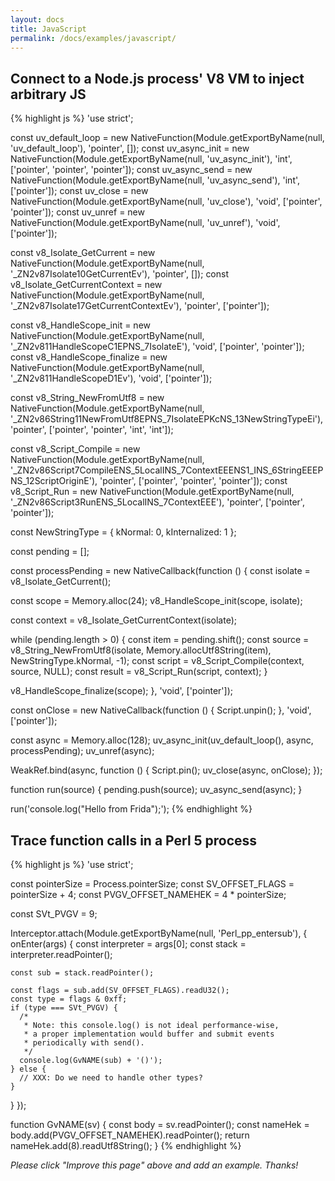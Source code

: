 ```yaml
---
layout: docs
title: JavaScript
permalink: /docs/examples/javascript/
---
```


## Connect to a Node.js process' V8 VM to inject arbitrary JS

{% highlight js %}
'use strict';

const uv_default_loop = new NativeFunction(Module.getExportByName(null, 'uv_default_loop'), 'pointer', []);
const uv_async_init = new NativeFunction(Module.getExportByName(null, 'uv_async_init'), 'int', ['pointer', 'pointer', 'pointer']);
const uv_async_send = new NativeFunction(Module.getExportByName(null, 'uv_async_send'), 'int', ['pointer']);
const uv_close = new NativeFunction(Module.getExportByName(null, 'uv_close'), 'void', ['pointer', 'pointer']);
const uv_unref = new NativeFunction(Module.getExportByName(null, 'uv_unref'), 'void', ['pointer']);

const v8_Isolate_GetCurrent = new NativeFunction(Module.getExportByName(null, '_ZN2v87Isolate10GetCurrentEv'), 'pointer', []);
const v8_Isolate_GetCurrentContext = new NativeFunction(Module.getExportByName(null, '_ZN2v87Isolate17GetCurrentContextEv'), 'pointer', ['pointer']);

const v8_HandleScope_init = new NativeFunction(Module.getExportByName(null, '_ZN2v811HandleScopeC1EPNS_7IsolateE'), 'void', ['pointer', 'pointer']);
const v8_HandleScope_finalize = new NativeFunction(Module.getExportByName(null, '_ZN2v811HandleScopeD1Ev'), 'void', ['pointer']);

const v8_String_NewFromUtf8 = new NativeFunction(Module.getExportByName(null, '_ZN2v86String11NewFromUtf8EPNS_7IsolateEPKcNS_13NewStringTypeEi'), 'pointer', ['pointer', 'pointer', 'int', 'int']);

const v8_Script_Compile = new NativeFunction(Module.getExportByName(null, '_ZN2v86Script7CompileENS_5LocalINS_7ContextEEENS1_INS_6StringEEEPNS_12ScriptOriginE'), 'pointer', ['pointer', 'pointer', 'pointer']);
const v8_Script_Run = new NativeFunction(Module.getExportByName(null, '_ZN2v86Script3RunENS_5LocalINS_7ContextEEE'), 'pointer', ['pointer', 'pointer']);

const NewStringType = {
  kNormal: 0,
  kInternalized: 1
};

const pending = [];

const processPending = new NativeCallback(function () {
  const isolate = v8_Isolate_GetCurrent();

  const scope = Memory.alloc(24);
  v8_HandleScope_init(scope, isolate);

  const context = v8_Isolate_GetCurrentContext(isolate);

  while (pending.length > 0) {
    const item = pending.shift();
    const source = v8_String_NewFromUtf8(isolate, Memory.allocUtf8String(item), NewStringType.kNormal, -1);
    const script = v8_Script_Compile(context, source, NULL);
    const result = v8_Script_Run(script, context);
  }

  v8_HandleScope_finalize(scope);
}, 'void', ['pointer']);

const onClose = new NativeCallback(function () {
  Script.unpin();
}, 'void', ['pointer']);

const async = Memory.alloc(128);
uv_async_init(uv_default_loop(), async, processPending);
uv_unref(async);

WeakRef.bind(async, function () {
  Script.pin();
  uv_close(async, onClose);
});

function run(source) {
  pending.push(source);
  uv_async_send(async);
}

run('console.log("Hello from Frida");');
{% endhighlight %}

## Trace function calls in a Perl 5 process

{% highlight js %}
'use strict';

const pointerSize = Process.pointerSize;
const SV_OFFSET_FLAGS = pointerSize + 4;
const PVGV_OFFSET_NAMEHEK = 4 * pointerSize;

const SVt_PVGV = 9;

Interceptor.attach(Module.getExportByName(null, 'Perl_pp_entersub'), {
  onEnter(args) {
    const interpreter = args[0];
    const stack = interpreter.readPointer();

    const sub = stack.readPointer();

    const flags = sub.add(SV_OFFSET_FLAGS).readU32();
    const type = flags & 0xff;
    if (type === SVt_PVGV) {
      /*
       * Note: this console.log() is not ideal performance-wise,
       * a proper implementation would buffer and submit events
       * periodically with send().
       */
      console.log(GvNAME(sub) + '()');
    } else {
      // XXX: Do we need to handle other types?
    }
  }
});

function GvNAME(sv) {
  const body = sv.readPointer();
  const nameHek = body.add(PVGV_OFFSET_NAMEHEK).readPointer();
  return nameHek.add(8).readUtf8String();
}
{% endhighlight %}

_Please click "Improve this page" above and add an example. Thanks!_
